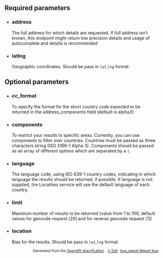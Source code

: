 <!--- This is a generated file, do not edit! -->
<!--- [START woosmap_http_parameters_addressgeocode] -->
<h2 id="required-parameters">Required parameters</h2>

-   <h3 id="address">address</h3>

    The full address for which details are requested. If full address isn't known, this endpoint might return low precision details and usage of autocomplete and details is recommended

-   <h3 id="latlng">latlng</h3>

    Geographic coordinates. Should be pass in `lat`,`lng` format.

<h2 id="optional-parameters">Optional parameters</h2>

-   <h3 id="cc_format">cc_format</h3>

    To specify the format for the short country code expected to be returned in the address_components field (default is alpha3).

-   <h3 id="components">components</h3>

    To restrict your results to specific areas. Currently, you can use components to filter over countries. Countries must be passed as three characters string (ISO 3166-1 Alpha 3). Components should be passed as an array of different options which are separated by a `|`.

-   <h3 id="language">language</h3>

    The language code, using ISO 639-1 country codes, indicating in which language the results should be returned, if possible. If language is not supplied, the Localities service will use the default language of each country.

-   <h3 id="limit">limit</h3>

    Maximum number of results to be returned (value from 1 to 100, default values for geocode request \[20] and for reverse geocode request \[1])

-   <h3 id="location">location</h3>

    Bias for the results. Should be pass in `lat`,`lng` format.


<p style="text-align: right; font-size: smaller;">Generated from the <a data-label="openapi-github" href="https://github.com/woosmap/openapi-specification" title="Woosmap OpenAPI Specification" class="external">OpenAPI specification</a>.
<a data-label="openapi-github-woosmap-http-parameters-addressgeocode" data-action="edit" style="margin-left: 5px;" href="https://github.com/woosmap/openapi-specification/tree/main/specification/parameters" title="Edit on GitHub">✎ Edit</a>
<a data-label="openapi-github-woosmap-http-parameters-addressgeocode" data-action="bug" style="margin-left: 5px;" href="https://github.com/woosmap/openapi-specification/issues/new?assignees=&labels=type%3A+bug%2C+triage+me&template=bug_report.md&title=[parameters] Bug - /address/geocode" title="File bug for parameters on GitHub"><span class="material-icons">bug_report</span> Report bug</a>
</p>

<!--- [END woosmap_http_parameters_addressgeocode] -->